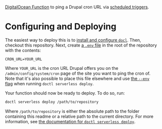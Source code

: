 [DigitalOcean Function](https://docs.digitalocean.com/products/functions/) to
ping a Drupal cron URL via [scheduled
triggers](https://docs.digitalocean.com/products/functions/how-to/schedule-functions/).

# Configuring and Deploying

The easiest way to deploy this is to [install and configure
`docl`](https://docs.digitalocean.com/reference/doctl/how-to/install/). Then,
checkout this repository. Next, create [a `.env`
file](https://www.dotenv.org/docs/security/env.html) in the root of the
repository with the contents:

```env
CRON_URL=YOUR_URL
```

Where `YOUR_URL` is the cron URL Drupal offers you on the
`/admin/config/system/cron` page of the site you want to ping the cron of. Note
that it's also possible to place this file elsewhere and use [the `--env`
flag](https://docs.digitalocean.com/reference/doctl/reference/serverless/deploy/#flags)
when running `doctl serverless deploy`.

Your function should now be ready to deploy. To do so, run:

```bash
doctl serverless deploy /path/to/repository
```

Where `/path/to/repository` is either the absolute path to the folder
containing this readme or a relative path to the current directory. For more
information, see [the documentation for
`doctl serverless deploy`](https://docs.digitalocean.com/reference/doctl/reference/serverless/deploy/).
